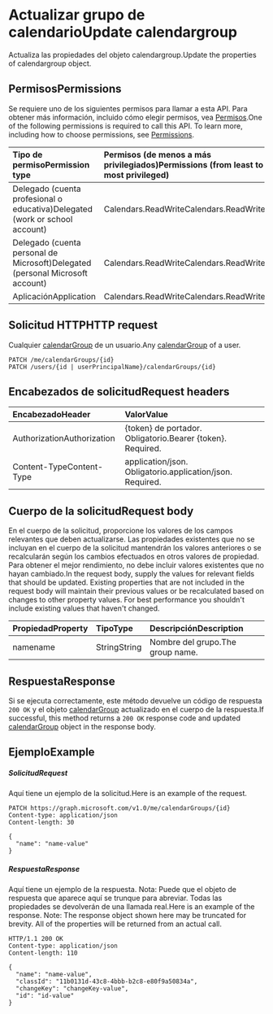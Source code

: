 # <a name="update-calendargroup"></a><span data-ttu-id="25a33-101">Actualizar grupo de calendario</span><span class="sxs-lookup"><span data-stu-id="25a33-101">Update calendargroup</span></span>

<span data-ttu-id="25a33-102">Actualiza las propiedades del objeto calendargroup.</span><span class="sxs-lookup"><span data-stu-id="25a33-102">Update the properties of calendargroup object.</span></span>

## <a name="permissions"></a><span data-ttu-id="25a33-103">Permisos</span><span class="sxs-lookup"><span data-stu-id="25a33-103">Permissions</span></span>

<span data-ttu-id="25a33-p101">Se requiere uno de los siguientes permisos para llamar a esta API. Para obtener más información, incluido cómo elegir permisos, vea [Permisos](../../../concepts/permissions_reference.md).</span><span class="sxs-lookup"><span data-stu-id="25a33-p101">One of the following permissions is required to call this API. To learn more, including how to choose permissions, see [Permissions](../../../concepts/permissions_reference.md).</span></span>

| <span data-ttu-id="25a33-106">Tipo de permiso</span><span class="sxs-lookup"><span data-stu-id="25a33-106">Permission type</span></span>                        | <span data-ttu-id="25a33-107">Permisos (de menos a más privilegiados)</span><span class="sxs-lookup"><span data-stu-id="25a33-107">Permissions (from least to most privileged)</span></span> |
| :------------------------------------- | :------------------------------------------ |
| <span data-ttu-id="25a33-108">Delegado (cuenta profesional o educativa)</span><span class="sxs-lookup"><span data-stu-id="25a33-108">Delegated (work or school account)</span></span>     | <span data-ttu-id="25a33-109">Calendars.ReadWrite</span><span class="sxs-lookup"><span data-stu-id="25a33-109">Calendars.ReadWrite</span></span>                         |
| <span data-ttu-id="25a33-110">Delegado (cuenta personal de Microsoft)</span><span class="sxs-lookup"><span data-stu-id="25a33-110">Delegated (personal Microsoft account)</span></span> | <span data-ttu-id="25a33-111">Calendars.ReadWrite</span><span class="sxs-lookup"><span data-stu-id="25a33-111">Calendars.ReadWrite</span></span>                         |
| <span data-ttu-id="25a33-112">Aplicación</span><span class="sxs-lookup"><span data-stu-id="25a33-112">Application</span></span>                            | <span data-ttu-id="25a33-113">Calendars.ReadWrite</span><span class="sxs-lookup"><span data-stu-id="25a33-113">Calendars.ReadWrite</span></span>                         |

## <a name="http-request"></a><span data-ttu-id="25a33-114">Solicitud HTTP</span><span class="sxs-lookup"><span data-stu-id="25a33-114">HTTP request</span></span>

<!-- { "blockType": "ignored" } -->

<span data-ttu-id="25a33-115">Cualquier [calendarGroup](../resources/calendargroup.md) de un usuario.</span><span class="sxs-lookup"><span data-stu-id="25a33-115">Any [calendarGroup](../resources/calendargroup.md) of a user.</span></span>

```http
PATCH /me/calendarGroups/{id}
PATCH /users/{id | userPrincipalName}/calendarGroups/{id}
```

## <a name="request-headers"></a><span data-ttu-id="25a33-116">Encabezados de solicitud</span><span class="sxs-lookup"><span data-stu-id="25a33-116">Request headers</span></span>

| <span data-ttu-id="25a33-117">Encabezado</span><span class="sxs-lookup"><span data-stu-id="25a33-117">Header</span></span>        | <span data-ttu-id="25a33-118">Valor</span><span class="sxs-lookup"><span data-stu-id="25a33-118">Value</span></span>                       |
| :------------ | :-------------------------- |
| <span data-ttu-id="25a33-119">Authorization</span><span class="sxs-lookup"><span data-stu-id="25a33-119">Authorization</span></span> | <span data-ttu-id="25a33-p102">{token} de portador. Obligatorio.</span><span class="sxs-lookup"><span data-stu-id="25a33-p102">Bearer {token}. Required.</span></span>   |
| <span data-ttu-id="25a33-122">Content-Type</span><span class="sxs-lookup"><span data-stu-id="25a33-122">Content-Type</span></span>  | <span data-ttu-id="25a33-p103">application/json. Obligatorio.</span><span class="sxs-lookup"><span data-stu-id="25a33-p103">application/json. Required.</span></span> |

## <a name="request-body"></a><span data-ttu-id="25a33-125">Cuerpo de la solicitud</span><span class="sxs-lookup"><span data-stu-id="25a33-125">Request body</span></span>

<span data-ttu-id="25a33-p104">En el cuerpo de la solicitud, proporcione los valores de los campos relevantes que deben actualizarse. Las propiedades existentes que no se incluyan en el cuerpo de la solicitud mantendrán los valores anteriores o se recalcularán según los cambios efectuados en otros valores de propiedad. Para obtener el mejor rendimiento, no debe incluir valores existentes que no hayan cambiado.</span><span class="sxs-lookup"><span data-stu-id="25a33-p104">In the request body, supply the values for relevant fields that should be updated. Existing properties that are not included in the request body will maintain their previous values or be recalculated based on changes to other property values. For best performance you shouldn't include existing values that haven't changed.</span></span>

| <span data-ttu-id="25a33-129">Propiedad</span><span class="sxs-lookup"><span data-stu-id="25a33-129">Property</span></span> | <span data-ttu-id="25a33-130">Tipo</span><span class="sxs-lookup"><span data-stu-id="25a33-130">Type</span></span>   | <span data-ttu-id="25a33-131">Descripción</span><span class="sxs-lookup"><span data-stu-id="25a33-131">Description</span></span>     |
| :------- | :----- | :-------------- |
| <span data-ttu-id="25a33-132">name</span><span class="sxs-lookup"><span data-stu-id="25a33-132">name</span></span>     | <span data-ttu-id="25a33-133">String</span><span class="sxs-lookup"><span data-stu-id="25a33-133">String</span></span> | <span data-ttu-id="25a33-134">Nombre del grupo.</span><span class="sxs-lookup"><span data-stu-id="25a33-134">The group name.</span></span> |

## <a name="response"></a><span data-ttu-id="25a33-135">Respuesta</span><span class="sxs-lookup"><span data-stu-id="25a33-135">Response</span></span>

<span data-ttu-id="25a33-136">Si se ejecuta correctamente, este método devuelve un código de respuesta `200 OK` y el objeto [calendarGroup](../resources/calendargroup.md) actualizado en el cuerpo de la respuesta.</span><span class="sxs-lookup"><span data-stu-id="25a33-136">If successful, this method returns a `200 OK` response code and updated [calendarGroup](../resources/calendargroup.md) object in the response body.</span></span>

## <a name="example"></a><span data-ttu-id="25a33-137">Ejemplo</span><span class="sxs-lookup"><span data-stu-id="25a33-137">Example</span></span>

##### <a name="request"></a><span data-ttu-id="25a33-138">Solicitud</span><span class="sxs-lookup"><span data-stu-id="25a33-138">Request</span></span>

<span data-ttu-id="25a33-139">Aquí tiene un ejemplo de la solicitud.</span><span class="sxs-lookup"><span data-stu-id="25a33-139">Here is an example of the request.</span></span>

<!-- {
  "blockType": "request",
  "name": "update_calendargroup"
}-->

```http
PATCH https://graph.microsoft.com/v1.0/me/calendarGroups/{id}
Content-type: application/json
Content-length: 30

{
  "name": "name-value"
}
```

##### <a name="response"></a><span data-ttu-id="25a33-140">Respuesta</span><span class="sxs-lookup"><span data-stu-id="25a33-140">Response</span></span>

<span data-ttu-id="25a33-p105">Aquí tiene un ejemplo de la respuesta. Nota: Puede que el objeto de respuesta que aparece aquí se trunque para abreviar. Todas las propiedades se devolverán de una llamada real.</span><span class="sxs-lookup"><span data-stu-id="25a33-p105">Here is an example of the response. Note: The response object shown here may be truncated for brevity. All of the properties will be returned from an actual call.</span></span>

<!-- {
  "blockType": "response",
  "truncated": true,
  "@odata.type": "microsoft.graph.calendarGroup"
} -->

```http
HTTP/1.1 200 OK
Content-type: application/json
Content-length: 110

{
  "name": "name-value",
  "classId": "11b0131d-43c8-4bbb-b2c8-e80f9a50834a",
  "changeKey": "changeKey-value",
  "id": "id-value"
}
```

<!-- uuid: 8fcb5dbc-d5aa-4681-8e31-b001d5168d79
2015-10-25 14:57:30 UTC -->

<!-- {
  "type": "#page.annotation",
  "description": "Update calendargroup",
  "keywords": "",
  "section": "documentation",
  "tocPath": ""
}-->
